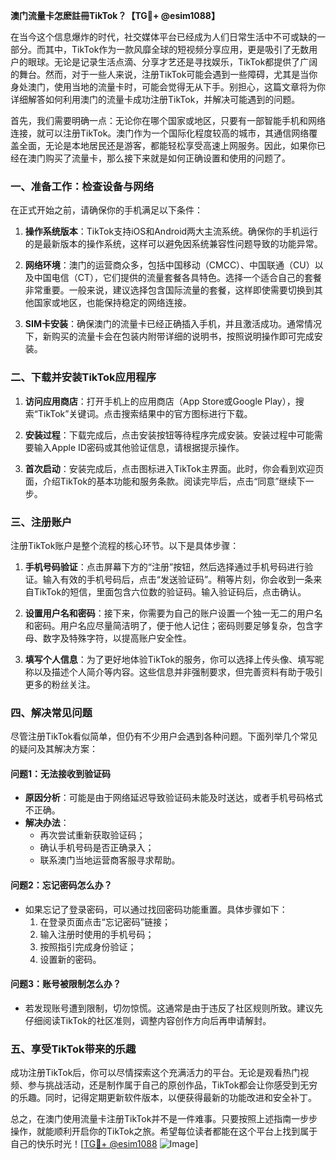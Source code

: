 **澳门流量卡怎麽註冊TikTok？【TG💪+ @esim1088】**

在当今这个信息爆炸的时代，社交媒体平台已经成为人们日常生活中不可或缺的一部分。而其中，TikTok作为一款风靡全球的短视频分享应用，更是吸引了无数用户的眼球。无论是记录生活点滴、分享才艺还是寻找娱乐，TikTok都提供了广阔的舞台。然而，对于一些人来说，注册TikTok可能会遇到一些障碍，尤其是当你身处澳门，使用当地的流量卡时，可能会觉得无从下手。别担心，这篇文章将为你详细解答如何利用澳门的流量卡成功注册TikTok，并解决可能遇到的问题。

首先，我们需要明确一点：无论你在哪个国家或地区，只要有一部智能手机和网络连接，就可以注册TikTok。澳门作为一个国际化程度较高的城市，其通信网络覆盖全面，无论是本地居民还是游客，都能轻松享受高速上网服务。因此，如果你已经在澳门购买了流量卡，那么接下来就是如何正确设置和使用的问题了。

### **一、准备工作：检查设备与网络**

在正式开始之前，请确保你的手机满足以下条件：

1. **操作系统版本**：TikTok支持iOS和Android两大主流系统。确保你的手机运行的是最新版本的操作系统，这样可以避免因系统兼容性问题导致的功能异常。
   
2. **网络环境**：澳门的运营商众多，包括中国移动（CMCC）、中国联通（CU）以及中国电信（CT），它们提供的流量套餐各具特色。选择一个适合自己的套餐非常重要。一般来说，建议选择包含国际流量的套餐，这样即使需要切换到其他国家或地区，也能保持稳定的网络连接。

3. **SIM卡安装**：确保澳门的流量卡已经正确插入手机，并且激活成功。通常情况下，新购买的流量卡会在包装内附带详细的说明书，按照说明操作即可完成安装。

### **二、下载并安装TikTok应用程序**

1. **访问应用商店**：打开手机上的应用商店（App Store或Google Play），搜索“TikTok”关键词。点击搜索结果中的官方图标进行下载。

2. **安装过程**：下载完成后，点击安装按钮等待程序完成安装。安装过程中可能需要输入Apple ID密码或其他验证信息，请根据提示操作。

3. **首次启动**：安装完成后，点击图标进入TikTok主界面。此时，你会看到欢迎页面，介绍TikTok的基本功能和服务条款。阅读完毕后，点击“同意”继续下一步。

### **三、注册账户**

注册TikTok账户是整个流程的核心环节。以下是具体步骤：

1. **手机号码验证**：点击屏幕下方的“注册”按钮，然后选择通过手机号码进行验证。输入有效的手机号码后，点击“发送验证码”。稍等片刻，你会收到一条来自TikTok的短信，里面包含六位数的验证码。输入验证码后，点击确认。

2. **设置用户名和密码**：接下来，你需要为自己的账户设置一个独一无二的用户名和密码。用户名应尽量简洁明了，便于他人记住；密码则要足够复杂，包含字母、数字及特殊字符，以提高账户安全性。

3. **填写个人信息**：为了更好地体验TikTok的服务，你可以选择上传头像、填写昵称以及描述个人简介等内容。这些信息并非强制要求，但完善资料有助于吸引更多的粉丝关注。

### **四、解决常见问题**

尽管注册TikTok看似简单，但仍有不少用户会遇到各种问题。下面列举几个常见的疑问及其解决方案：

#### **问题1：无法接收到验证码**
   - **原因分析**：可能是由于网络延迟导致验证码未能及时送达，或者手机号码格式不正确。
   - **解决办法**：
     - 再次尝试重新获取验证码；
     - 确认手机号码是否正确录入；
     - 联系澳门当地运营商客服寻求帮助。

#### **问题2：忘记密码怎么办？**
   - 如果忘记了登录密码，可以通过找回密码功能重置。具体步骤如下：
     1. 在登录页面点击“忘记密码”链接；
     2. 输入注册时使用的手机号码；
     3. 按照指引完成身份验证；
     4. 设置新的密码。

#### **问题3：账号被限制怎么办？**
   - 若发现账号遭到限制，切勿惊慌。这通常是由于违反了社区规则所致。建议先仔细阅读TikTok的社区准则，调整内容创作方向后再申请解封。

### **五、享受TikTok带来的乐趣**

成功注册TikTok后，你可以尽情探索这个充满活力的平台。无论是观看热门视频、参与挑战活动，还是制作属于自己的原创作品，TikTok都会让你感受到无穷的乐趣。同时，记得定期更新软件版本，以便获得最新的功能改进和安全补丁。

总之，在澳门使用流量卡注册TikTok并不是一件难事。只要按照上述指南一步步操作，就能顺利开启你的TikTok之旅。希望每位读者都能在这个平台上找到属于自己的快乐时光！[[TG💪+ @esim1088](https://t.me/s/esim1088) ![Image](https://i.postimg.cc/4NQfJmqS/Snipaste-2025-05-13-00-14-12.png)]